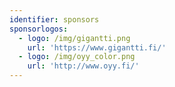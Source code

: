 ```yaml
---
identifier: sponsors
sponsorlogos:
  - logo: /img/gigantti.png
    url: 'https://www.gigantti.fi/'
  - logo: /img/oyy_color.png
    url: 'http://www.oyy.fi/'
---
```


